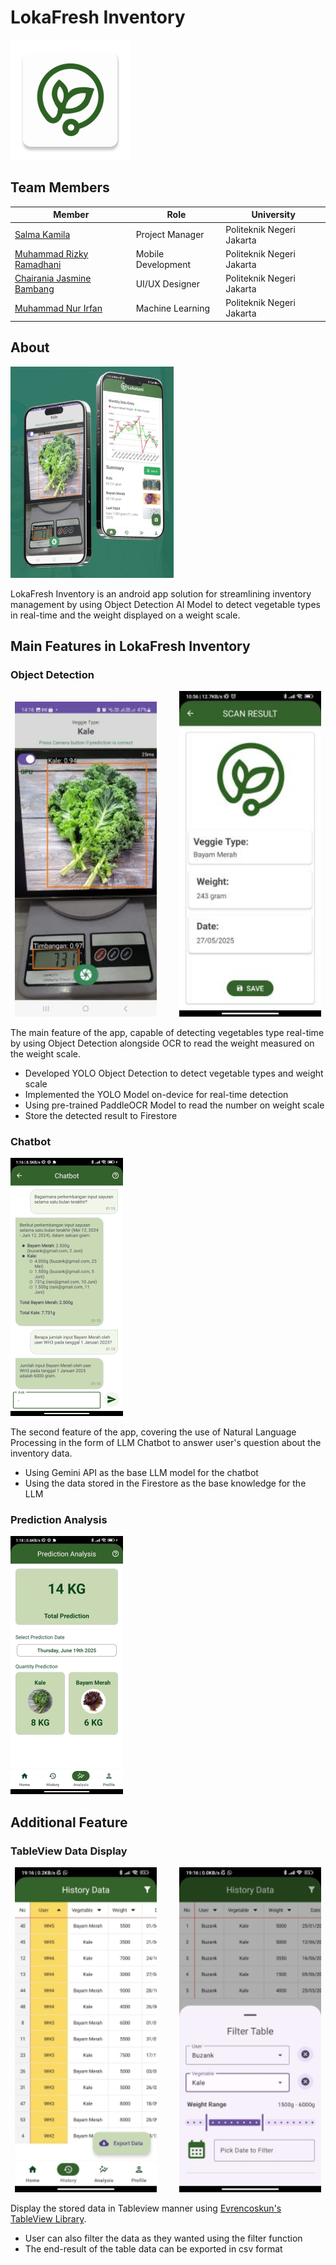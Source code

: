 # LokaFresh Inventory
![App Logo](assets/lokatani_logo.webp)

## Team Members
| Member                                                    | Role               | University                |
|-----------------------------------------------------------|--------------------|---------------------------|
| [Salma Kamila](https://github.com/salmaakmll)             | Project Manager    | Politeknik Negeri Jakarta |
| [Muhammad Rizky Ramadhani](https://github.com/BuzanKun)   | Mobile Development | Politeknik Negeri Jakarta |
| [Chairania Jasmine Bambang](https://github.com/Chairania) | UI/UX Designer     | Politeknik Negeri Jakarta |
| [Muhammad Nur Irfan](https://github.com/Chifaaan)         | Machine Learning   | Politeknik Negeri Jakarta |

## About
![Main Feature Image](assets/main_feature.png)

LokaFresh Inventory is an android app solution for streamlining inventory management by using Object Detection AI Model to detect vegetable types in real-time and the weight displayed on a weight scale.

## Main Features in LokaFresh Inventory

### Object Detection
<p align="center">
  <img alt="Light" src="assets/object_detection_image.jpg" width="45%">
&nbsp; &nbsp; &nbsp; &nbsp;
  <img alt="Dark" src="assets/scan_result_image.jpg" width="45%">
</p>

The main feature of the app, capable of detecting vegetables type real-time by using Object Detection alongside OCR to read the weight measured on the weight scale.

- Developed YOLO Object Detection to detect vegetable types and weight scale
- Implemented the YOLO Model on-device for real-time detection
- Using pre-trained PaddleOCR Model to read the number on weight scale
- Store the detected result to Firestore

### Chatbot
![Chatbot Image](assets/chatbot_image.png)

The second feature of the app, covering the use of Natural Language Processing in the form of LLM Chatbot to answer user's question about the inventory data.

- Using Gemini API as the base LLM model for the chatbot
- Using the data stored in the Firestore as the base knowledge for the LLM

### Prediction Analysis
![Prediction Analysis Image](assets/analysis_image.png)

## Additional Feature

### TableView Data Display
<p align="center">
  <img alt="Light" src="assets/tableview_image.jpg" width="45%">
&nbsp; &nbsp; &nbsp; &nbsp;
  <img alt="Dark" src="assets/table_filter_image.jpg" width="45%">
</p>

Display the stored data in Tableview manner using [Evrencoskun's TableView Library](https://github.com/evrencoskun/TableView).

- User can also filter the data as they wanted using the filter function
- The end-result of the table data can be exported in csv format